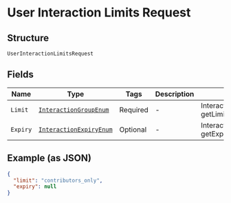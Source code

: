 
# User Interaction Limits Request

## Structure

`UserInteractionLimitsRequest`

## Fields

| Name | Type | Tags | Description | Getter | Setter |
|  --- | --- | --- | --- | --- | --- |
| `Limit` | [`InteractionGroupEnum`](../../doc/models/interaction-group-enum.md) | Required | - | InteractionGroupEnum getLimit() | setLimit(InteractionGroupEnum limit) |
| `Expiry` | [`InteractionExpiryEnum`](../../doc/models/interaction-expiry-enum.md) | Optional | - | InteractionExpiryEnum getExpiry() | setExpiry(InteractionExpiryEnum expiry) |

## Example (as JSON)

```json
{
  "limit": "contributors_only",
  "expiry": null
}
```

